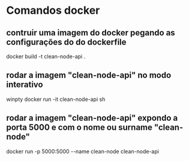# Comandos docker

## contruir uma imagem do docker pegando as configurações do do dockerfile

docker build -t clean-node-api .

## rodar a imagem "clean-node-api" no modo interativo

winpty docker run -it clean-node-api sh

## rodar a imagem "clean-node-api" expondo a porta 5000 e com o nome ou surname "clean-node"

docker run -p 5000:5000 --name clean-node clean-node-api
